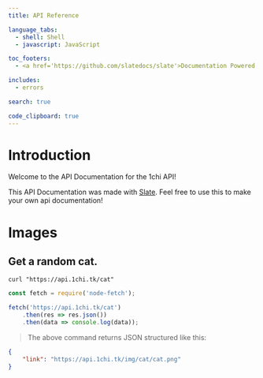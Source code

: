 ```yaml
---
title: API Reference

language_tabs:
  - shell: Shell
  - javascript: JavaScript

toc_footers:
  - <a href='https://github.com/slatedocs/slate'>Documentation Powered by Slate</a>

includes:
  - errors

search: true

code_clipboard: true
---
```


# Introduction

Welcome to the API Documentation for the 1chi API!

This API Documentation was made with [Slate](https://github.com/slatedocs/slate). Feel free to use this to make your own api documentation!

# Images

## Get a random cat.

```shell
curl "https://api.1chi.tk/cat"
```

```javascript
const fetch = require('node-fetch');

fetch('https://api.1chi.tk/cat')
	.then(res => res.json())
	.then(data => console.log(data));
```

> The above command returns JSON structured like this:

```json
{
	"link": "https://api.1chi.tk/img/cat/cat.png"
}
```
